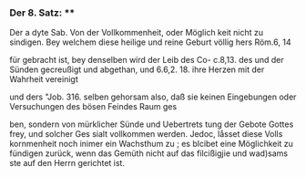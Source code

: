 <!-- Seite: 33; content-0052.xml -->

### Der 8. Satz: **


Der a dyte Sab. Von der Vollkommenheit, oder Möglich
keit nicht zu sindigen. Bey welchem diese heilige und reine Geburt völlig hers
Röm.6, 14

für gebracht ist, bey denselben wird der Leib des Co- c.8,13. des und der Sünden
gecreußigt und abgethan, und 6.6,2. 18. ihre Herzen mit der Wahrheit vereinigt

und ders "Job. 316. selben gehorsam also, daß sie keinen Eingebungen oder
Versuchungen des bösen Feindes Raum ges

<!-- Seite 34; content-0052.xml -->

ben, sondern von mürklicher Sünde und Uebertrets tung der Gebote Gottes frey,
und solcher Ges sialt vollkommen werden. Jedoc, låsset diese Volls kornmenheit
noch inimer ein Wachsthum zu ; es blcibet eine Möglichkeit zu fündigen zurück,
wenn das Gemüth nicht auf das filcißigjie und wad)sams ste auf den Herrn
gerichtet ist.
